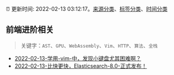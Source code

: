 :alarm_clock: 更新时间: 2022-02-13 03:12:17。[来源分类](../README.md)、[标签分类](../TAGS.md)、[时间分类](../TIMELINE.md)

## 前端进阶相关


> 关键字：`AST`、`GPU`、`WebAssembly`、`Vim`、`HTTP`、`算法`、`全栈`



- [2022-02-13-学用-vim-中，发现小键盘尤其困难啊？](https://www.v2ex.com/t/833502) 
- [2022-02-13-比快更快，Elasticsearch-8.0-正式发布！](https://toutiao.io/k/ex013em) 